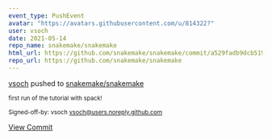 ```yaml
---
event_type: PushEvent
avatar: "https://avatars.githubusercontent.com/u/814322?"
user: vsoch
date: 2021-05-14
repo_name: snakemake/snakemake
html_url: https://github.com/snakemake/snakemake/commit/a529fadb9dcb519b4f8eb4e06d4d3d3ccccf6fc1
repo_url: https://github.com/snakemake/snakemake
---
```


<a href='https://github.com/vsoch' target='_blank'>vsoch</a> pushed to <a href='https://github.com/snakemake/snakemake' target='_blank'>snakemake/snakemake</a>

<small>first run of the tutorial with spack!

Signed-off-by: vsoch <vsoch@users.noreply.github.com></small>

<a href='https://github.com/snakemake/snakemake/commit/a529fadb9dcb519b4f8eb4e06d4d3d3ccccf6fc1' target='_blank'>View Commit</a>